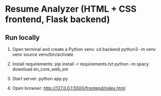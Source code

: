 # Resume Analyzer (HTML + CSS frontend, Flask backend)

## Run locally
1. Open terminal and create a Python venv:
   cd backend
   python3 -m venv venv
   source venv/bin/activate

2. Install requirements:
   pip install -r requirements.txt
   python -m spacy download en_core_web_sm

3. Start server:
   python app.py

4. Open browser: http://127.0.0.1:5500/frontend/index.html
